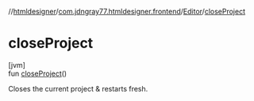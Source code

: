 //[htmldesigner](../../../index.md)/[com.jdngray77.htmldesigner.frontend](../index.md)/[Editor](index.md)/[closeProject](close-project.md)

# closeProject

[jvm]\
fun [closeProject](close-project.md)()

Closes the current project & restarts fresh.
